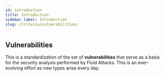 ```yaml
---
id: introduction
title: Introduction
sidebar_label: Introduction
slug: /criteria/vulnerabilities/
---
```


## Vulnerabilities

This is a standardization
of the set of **vulnerabilities**
that serve as a basis for the security analysis
performed by Fluid Attacks.
This is an ever-evolving effort
as new types arise every day.
